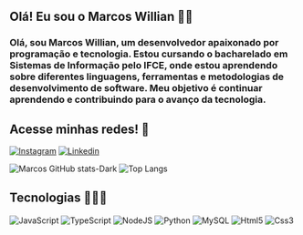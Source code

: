 ## Olá! Eu sou o Marcos Willian 🖖🏽

<div align="left"> 
<h3> Olá, sou Marcos Willian, um desenvolvedor apaixonado por programação e tecnologia. Estou cursando o bacharelado em Sistemas de Informação pelo IFCE, onde estou aprendendo sobre diferentes linguagens, ferramentas e metodologias de desenvolvimento de software. Meu objetivo é continuar aprendendo e contribuindo para o avanço da tecnologia. </h3>
</div>

## Acesse minhas redes! 🔗

[![Instagram](https://img.shields.io/badge/Instagram-E4405F?style=for-the-badge&logo=instagram&logoColor=white)](https://www.instagram.com/to.willian/)
[![Linkedin](	https://img.shields.io/badge/LinkedIn-0077B5?style=for-the-badge&logo=linkedin&logoColor=white)](https://www.linkedin.com/in/marcos-willian-a1144a268/)

![Marcos GitHub stats-Dark](https://github-readme-stats.vercel.app/api?username=marcos-willian00&show_icons=true&theme=dark#gh-dark-mode-only)
![Top Langs](https://github-readme-stats.vercel.app/api/top-langs/?username=marcos-willian00&layout=donut&theme=dark#gh-dark-mode-only)

## Tecnologias 🧑🏽‍💻

<div style="display: inline_block">
  <img align="center" alt="JavaScript" src="https://img.shields.io/badge/JavaScript-323330?style=for-the-badge&logo=javascript&logoColor=F7DF1E">
  <img align="center" alt="TypeScript" src="https://img.shields.io/badge/TypeScript-007ACC?style=for-the-badge&logo=typescript&logoColor=white">
  <img align="center" alt="NodeJS" src="https://img.shields.io/badge/Node.js-43853D?style=for-the-badge&logo=node.js&logoColor=white">
  <img align="center" alt="Python" src="https://img.shields.io/badge/Python-14354C?style=for-the-badge&logo=python&logoColor=white">
  <img align="center" alt="MySQL" src="https://img.shields.io/badge/MySQL-00000F?style=for-the-badge&logo=mysql&logoColor=white">
  <img align="center" alt="Html5" src="https://img.shields.io/badge/HTML5-E34F26?style=for-the-badge&logo=html5&logoColor=white">
  <img align="center" alt="Css3" src="https://img.shields.io/badge/CSS3-1572B6?style=for-the-badge&logo=css3&logoColor=white">
</div>
